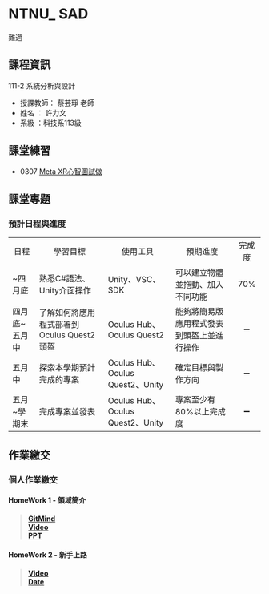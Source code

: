 # NTNU_ SAD 
難過

## 課程資訊
111-2 系統分析與設計
- 授課教師： 蔡芸琤 老師 
- 姓名 ： 許力文 
- 系級 ：科技系113級 

## 課堂練習
- 0307 [Meta XR心智圖試做](https://gitmind.com/app/docs/m90n01dj)

## 課堂專題
### 預計日程與進度
<table>
    <tr>
        <td align="center">日程</td>
        <td align="center">學習目標</td>
        <td align="center">使用工具</td>
        <td align="center">預期進度</td>
        <td align="center">完成度</td>
    </tr>
    <tr>
        <td>~四月底</s></td>
        <td>熟悉C#語法、Unity介面操作</s></td>
        <td>Unity、VSC、SDK<s></td>
        <td>可以建立物體並拖動、加入不同功能<s></td>
        <td align="center">70%</td>
    </tr>
    <tr>
        <td>四月底~五月中</s></td>
        <td>了解如何將應用程式部署到Oculus Quest2頭盔</s></td>
        <td>Oculus Hub、Oculus Quest2<s></td>
        <td>能夠將簡易版應用程式發表到頭盔上並進行操作<s></td>
        <td align="center">➖</td>
    </tr>
    <tr>
        <td>五月中</s></td>
        <td>探索本學期預計完成的專案</s></td>
        <td>Oculus Hub、Oculus Quest2、Unity<s></td>
        <td>確定目標與製作方向<s></td>
        <td align="center">➖</td>
    </tr>
    <tr>
        <td>五月~學期末</s></td>
        <td>完成專案並發表</s></td>
        <td>Oculus Hub、Oculus Quest2、Unity<s></td>
        <td>專案至少有80%以上完成度<s></td>
        <td align="center">➖</td>
    </tr>
</table>



## 作業繳交
### 個人作業繳交

#### HomeWork 1 - 領域簡介
>**[GitMind](https://gitmind.com/app/docs/m90n01dj)\
[Video](https://youtu.be/ZeJeLFuMDp8)\
[PPT](https://github.com/HSULW/SAD/blob/main/HW1/Meta%20XR_%20gitmind.pptx)**<br/>

#### HomeWork 2 - 新手上路
>**[Video](https://youtu.be/uUhaF3RCM-k)\
[Date](https://github.com/HSULW/SAD/blob/main/HW2/%E6%97%A5%E7%A8%8B.pdf)**<br/>

